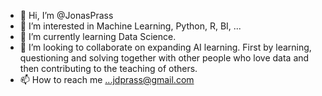 - 👋 Hi, I’m @JonasPrass
- 👀 I’m interested in  Machine Learning, Python, R, BI, ...
- 🌱 I’m currently learning Data Science.
- 💞️ I’m looking to collaborate on expanding AI learning. First by learning, questioning and solving together with other people who love data and then contributing to the teaching of others.
- 📫 How to reach me ...jdprass@gmail.com 

<!---
JonasPrass/JonasPrass is a ✨ special ✨ repository because its `README.md` (this file) appears on your GitHub profile.
You can click the Preview link to take a look at your changes.
--->
